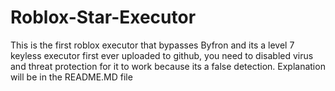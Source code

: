 # Roblox-Star-Executor
This is the first roblox executor that bypasses Byfron and its a level 7 keyless executor first ever uploaded to github, you need to disabled virus and threat protection for it to work because its a false detection. Explanation will be in the README.MD file
